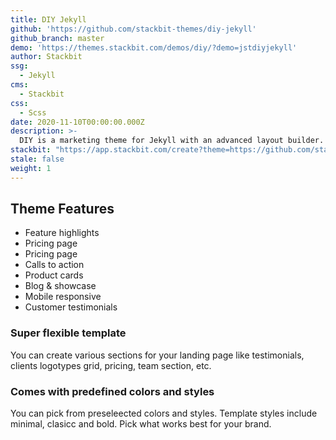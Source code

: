 ```yaml
---
title: DIY Jekyll
github: 'https://github.com/stackbit-themes/diy-jekyll'
github_branch: master
demo: 'https://themes.stackbit.com/demos/diy/?demo=jstdiyjekyll'
author: Stackbit
ssg:
  - Jekyll
cms:
  - Stackbit
css:
  - Scss
date: 2020-11-10T00:00:00.000Z
description: >-
  DIY is a marketing theme for Jekyll with an advanced layout builder.
stackbit: "https://app.stackbit.com/create?theme=https://github.com/stackbit-themes/diy-jekyll"
stale: false
weight: 1
---
```


## Theme Features

- Feature highlights
- Pricing page
- Pricing page
- Calls to action
- Product cards
- Blog & showcase
- Mobile responsive
- Customer testimonials 

### Super flexible template
You can create various sections for your landing page like testimonials, clients logotypes grid, pricing, team section, etc.

### Comes with predefined colors and styles
You can pick from preseleected colors and styles. Template styles include minimal, clasicc and bold. Pick what works best for your brand.

